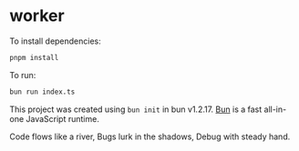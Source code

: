  # worker
 
 To install dependencies:
 
 ```bash
 pnpm install
 ```
 
 To run:
 
 ```bash
 bun run index.ts
 ```
 
 This project was created using `bun init` in bun v1.2.17. [Bun](https://bun.sh) is a fast all-in-one JavaScript runtime.

Code flows like a river,
Bugs lurk in the shadows,
Debug with steady hand.
